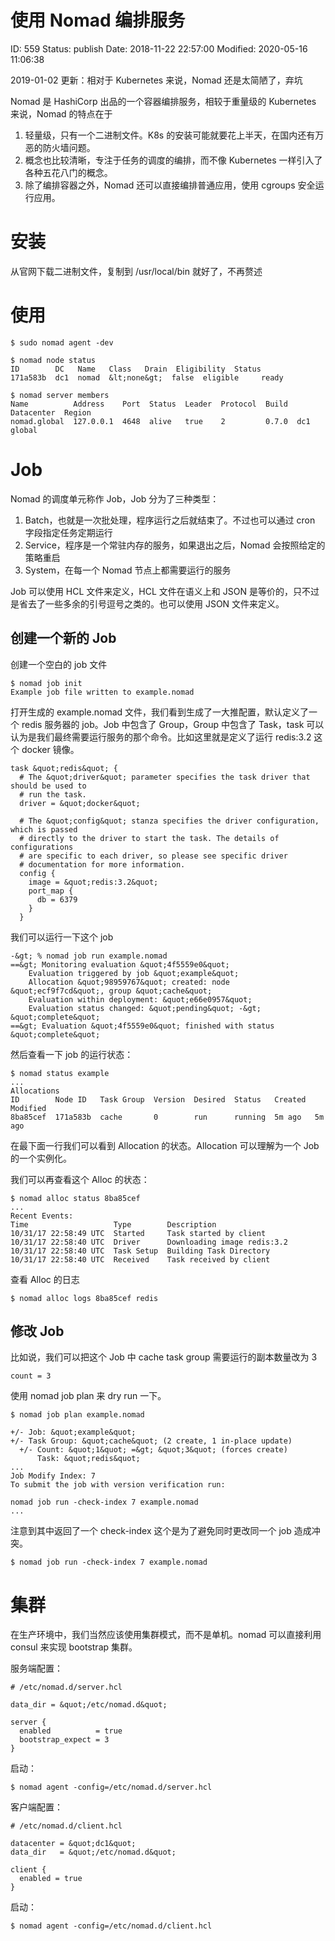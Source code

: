# 使用 Nomad 编排服务


ID: 559
Status: publish
Date: 2018-11-22 22:57:00
Modified: 2020-05-16 11:06:38


2019-01-02 更新：相对于 Kubernetes 来说，Nomad 还是太简陋了，弃坑


Nomad 是 HashiCorp 出品的一个容器编排服务，相较于重量级的 Kubernetes 来说，Nomad 的特点在于

1. 轻量级，只有一个二进制文件。K8s 的安装可能就要花上半天，在国内还有万恶的防火墙问题。
2. 概念也比较清晰，专注于任务的调度的编排，而不像 Kubernetes 一样引入了各种五花八门的概念。
3. 除了编排容器之外，Nomad 还可以直接编排普通应用，使用 cgroups 安全运行应用。

# 安装

从官网下载二进制文件，复制到 /usr/local/bin 就好了，不再赘述

# 使用

```
$ sudo nomad agent -dev

$ nomad node status
ID        DC   Name   Class   Drain  Eligibility  Status
171a583b  dc1  nomad  &lt;none&gt;  false  eligible     ready

$ nomad server members
Name          Address    Port  Status  Leader  Protocol  Build  Datacenter  Region
nomad.global  127.0.0.1  4648  alive   true    2         0.7.0  dc1         global
```

# Job

Nomad 的调度单元称作 Job，Job 分为了三种类型：

1. Batch，也就是一次批处理，程序运行之后就结束了。不过也可以通过 cron 字段指定任务定期运行
2. Service，程序是一个常驻内存的服务，如果退出之后，Nomad 会按照给定的策略重启
3. System，在每一个 Nomad 节点上都需要运行的服务

Job 可以使用 HCL 文件来定义，HCL 文件在语义上和 JSON 是等价的，只不过是省去了一些多余的引号逗号之类的。也可以使用 JSON 文件来定义。

## 创建一个新的 Job

创建一个空白的 job 文件

```
$ nomad job init
Example job file written to example.nomad
```

打开生成的 example.nomad 文件，我们看到生成了一大推配置，默认定义了一个 redis 服务器的 job。Job 中包含了 Group，Group 中包含了 Task，task 可以认为是我们最终需要运行服务的那个命令。比如这里就是定义了运行 redis:3.2 这个 docker 镜像。

```
task &quot;redis&quot; {
  # The &quot;driver&quot; parameter specifies the task driver that should be used to
  # run the task.
  driver = &quot;docker&quot;

  # The &quot;config&quot; stanza specifies the driver configuration, which is passed
  # directly to the driver to start the task. The details of configurations
  # are specific to each driver, so please see specific driver
  # documentation for more information.
  config {
    image = &quot;redis:3.2&quot;
    port_map {
      db = 6379
    }
  }
```

我们可以运行一下这个 job

```
-&gt; % nomad job run example.nomad
==&gt; Monitoring evaluation &quot;4f5559e0&quot;
    Evaluation triggered by job &quot;example&quot;
    Allocation &quot;98959767&quot; created: node &quot;ecf9f7cd&quot;, group &quot;cache&quot;
    Evaluation within deployment: &quot;e66e0957&quot;
    Evaluation status changed: &quot;pending&quot; -&gt; &quot;complete&quot;
==&gt; Evaluation &quot;4f5559e0&quot; finished with status &quot;complete&quot;
```

然后查看一下 job 的运行状态：

```
$ nomad status example
...
Allocations
ID        Node ID   Task Group  Version  Desired  Status   Created  Modified
8ba85cef  171a583b  cache       0        run      running  5m ago   5m ago
```

在最下面一行我们可以看到 Allocation 的状态。Allocation 可以理解为一个 Job 的一个实例化。

我们可以再查看这个 Alloc 的状态：

```
$ nomad alloc status 8ba85cef
...
Recent Events:
Time                   Type        Description
10/31/17 22:58:49 UTC  Started     Task started by client
10/31/17 22:58:40 UTC  Driver      Downloading image redis:3.2
10/31/17 22:58:40 UTC  Task Setup  Building Task Directory
10/31/17 22:58:40 UTC  Received    Task received by client
```

查看 Alloc 的日志

```
$ nomad alloc logs 8ba85cef redis
```

## 修改 Job

比如说，我们可以把这个 Job 中 cache task group 需要运行的副本数量改为 3

```
count = 3
```

使用 nomad job plan 来 dry run 一下。

```
$ nomad job plan example.nomad

+/- Job: &quot;example&quot;
+/- Task Group: &quot;cache&quot; (2 create, 1 in-place update)
  +/- Count: &quot;1&quot; =&gt; &quot;3&quot; (forces create)
      Task: &quot;redis&quot;
...
Job Modify Index: 7
To submit the job with version verification run:

nomad job run -check-index 7 example.nomad
...
```

注意到其中返回了一个 check-index 这个是为了避免同时更改同一个 job 造成冲突。

```
$ nomad job run -check-index 7 example.nomad
```

# 集群

在生产环境中，我们当然应该使用集群模式，而不是单机。nomad 可以直接利用 consul 来实现 bootstrap 集群。

服务端配置：

```
# /etc/nomad.d/server.hcl

data_dir = &quot;/etc/nomad.d&quot;

server {
  enabled          = true
  bootstrap_expect = 3
}
```

启动：

```
$ nomad agent -config=/etc/nomad.d/server.hcl
```

客户端配置：

```
# /etc/nomad.d/client.hcl

datacenter = &quot;dc1&quot;
data_dir   = &quot;/etc/nomad.d&quot;

client {
  enabled = true
}
```

启动：

```
$ nomad agent -config=/etc/nomad.d/client.hcl
```